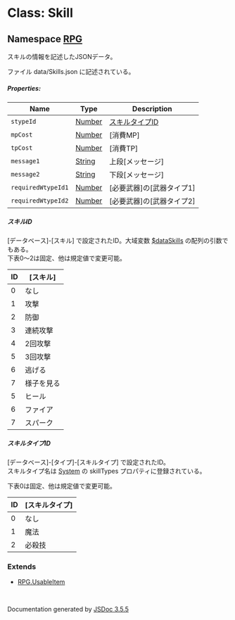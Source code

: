 # Class: Skill

## Namespace [RPG](RPG.md)

スキルの情報を記述したJSONデータ。

ファイル data/Skills.json に記述されている。


##### Properties:

| Name | Type | Description |
| --- | --- | --- |
| `stypeId` | [Number](Number.md) | [スキルタイプID](RPG.Skill.md#スキルタイプid) |
| `mpCost` | [Number](Number.md) | [消費MP] |
| `tpCost` | [Number](Number.md) | [消費TP] |
| `message1` | [String](String.md) | 上段[メッセージ] |
| `message2` | [String](String.md) | 下段[メッセージ] |
| `requiredWtypeId1` | [Number](Number.md) | [必要武器]の[武器タイプ1] |
| `requiredWtypeId2` | [Number](Number.md) | [必要武器]の[武器タイプ2] |


##### スキルID

[データベース]-[スキル] で設定されたID。大域変数 [\$dataSkills](global.md#dataskills-arrayrpgskill) の配列の引数でもある。<br />
 下表0〜2は固定、他は規定値で変更可能。

| ID | [スキル] |
| --- | --- |
| 0 | なし |
| 1 | 攻撃 |
| 2 | 防御 |
| 3 | 連続攻撃 |
| 4 | 2回攻撃 |
| 5 | 3回攻撃 |
| 6 | 逃げる |
| 7 | 様子を見る |
| 5 | ヒール |
| 6 | ファイア |
| 7 | スパーク |

##### スキルタイプID

[データベース]-[タイプ]-[スキルタイプ] で設定されたID。<br />
スキルタイプ名は [System](RPG.System.md) の skillTypes プロパティに登録されている。
 
 下表0は固定、他は規定値で変更可能。

| ID | [スキルタイプ] |
| --- | --- |
| 0 | なし |
| 1 | 魔法 |
| 2 | 必殺技 |

### Extends

* [RPG.UsableItem](RPG.UsableItem.md)

 <br>

  Documentation generated by [JSDoc 3.5.5](https://github.com/jsdoc3/jsdoc)
